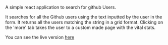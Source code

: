 A simple react application to search for github Users.

It searches for all the Github users using the text inputted by the user in the form. It returns all the users matching the string in a grid format. Clicking on the 'more' tab takes the user to a custom made page with the vital stats.

You can see the live version [here](https://githubfinderbyudaymittal.netlify.app/)
